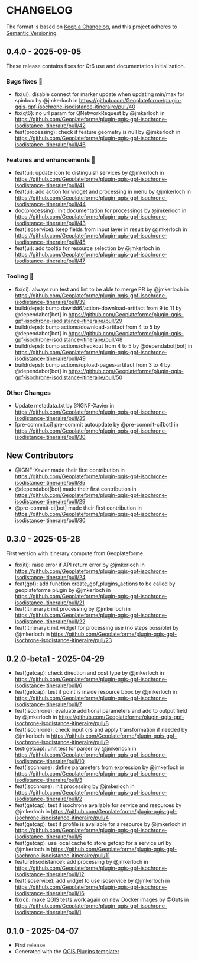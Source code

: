 # CHANGELOG

The format is based on [Keep a Changelog](https://keepachangelog.com/), and this project adheres to [Semantic Versioning](https://semver.org/).

<!--

Unreleased

## version_tag - YYYY-DD-mm

### Added

### Changed

### Removed

-->

## 0.4.0 - 2025-09-05

These release contains fixes for Qt6 use and documentation initialization.

### Bugs fixes 🐛

* fix(ui): disable connect for marker update when updating min/max for spinbox by @jmkerloch in <https://github.com/Geoplateforme/plugin-qgis-gpf-isochrone-isodistance-itineraire/pull/40>
* fix(qt6): no url param for QNetworkRequest by @jmkerloch in <https://github.com/Geoplateforme/plugin-qgis-gpf-isochrone-isodistance-itineraire/pull/42>
* feat(processing): check if feature geometry is null by @jmkerloch in <https://github.com/Geoplateforme/plugin-qgis-gpf-isochrone-isodistance-itineraire/pull/46>

### Features and enhancements 🎉

* feat(ui): update icon to distinguish services by @jmkerloch in <https://github.com/Geoplateforme/plugin-qgis-gpf-isochrone-isodistance-itineraire/pull/41>
* feat(ui): add action for widget and processing in menu by @jmkerloch in <https://github.com/Geoplateforme/plugin-qgis-gpf-isochrone-isodistance-itineraire/pull/44>
* doc(processing): init documentation for processings by @jmkerloch in <https://github.com/Geoplateforme/plugin-qgis-gpf-isochrone-isodistance-itineraire/pull/43>
* feat(isoservice): keep fields from input layer in result by @jmkerloch in <https://github.com/Geoplateforme/plugin-qgis-gpf-isochrone-isodistance-itineraire/pull/45>
* feat(ui): add tooltip for resource selection by @jmkerloch in <https://github.com/Geoplateforme/plugin-qgis-gpf-isochrone-isodistance-itineraire/pull/47>

### Tooling 🔧

* fix(ci): always run test and lint to be able to merge PR by @jmkerloch in <https://github.com/Geoplateforme/plugin-qgis-gpf-isochrone-isodistance-itineraire/pull/39>
* build(deps): bump dawidd6/action-download-artifact from 9 to 11 by @dependabot[bot] in <https://github.com/Geoplateforme/plugin-qgis-gpf-isochrone-isodistance-itineraire/pull/29>
* build(deps): bump actions/download-artifact from 4 to 5 by @dependabot[bot] in <https://github.com/Geoplateforme/plugin-qgis-gpf-isochrone-isodistance-itineraire/pull/48>
* build(deps): bump actions/checkout from 4 to 5 by @dependabot[bot] in <https://github.com/Geoplateforme/plugin-qgis-gpf-isochrone-isodistance-itineraire/pull/49>
* build(deps): bump actions/upload-pages-artifact from 3 to 4 by @dependabot[bot] in <https://github.com/Geoplateforme/plugin-qgis-gpf-isochrone-isodistance-itineraire/pull/50>

### Other Changes

* Update metadata.txt by @IGNF-Xavier in <https://github.com/Geoplateforme/plugin-qgis-gpf-isochrone-isodistance-itineraire/pull/35>
* [pre-commit.ci] pre-commit autoupdate by @pre-commit-ci[bot] in <https://github.com/Geoplateforme/plugin-qgis-gpf-isochrone-isodistance-itineraire/pull/30>

## New Contributors

* @IGNF-Xavier made their first contribution in <https://github.com/Geoplateforme/plugin-qgis-gpf-isochrone-isodistance-itineraire/pull/35>
* @dependabot[bot] made their first contribution in <https://github.com/Geoplateforme/plugin-qgis-gpf-isochrone-isodistance-itineraire/pull/29>
* @pre-commit-ci[bot] made their first contribution in <https://github.com/Geoplateforme/plugin-qgis-gpf-isochrone-isodistance-itineraire/pull/30>

## 0.3.0 - 2025-05-28

First version with itinerary compute from Geoplateforme.

* fix(iti): raise error if API return error by @jmkerloch in <https://github.com/Geoplateforme/plugin-qgis-gpf-isochrone-isodistance-itineraire/pull/24>
* feat(gpf): add function create_gpf_plugins_actions to be called by geoplateforme plugin by @jmkerloch in <https://github.com/Geoplateforme/plugin-qgis-gpf-isochrone-isodistance-itineraire/pull/21>
* feat(itinerary): init processing by @jmkerloch in <https://github.com/Geoplateforme/plugin-qgis-gpf-isochrone-isodistance-itineraire/pull/22>
* feat(itinerary): init widget for processing use (no steps possible) by @jmkerloch in <https://github.com/Geoplateforme/plugin-qgis-gpf-isochrone-isodistance-itineraire/pull/23>

## 0.2.0-beta1 - 2025-04-29

* feat(getcap): check direction and cost type by @jmkerloch in <https://github.com/Geoplateforme/plugin-qgis-gpf-isochrone-isodistance-itineraire/pull/6>
* feat(getcap): test if point is inside resource bbox by @jmkerloch in <https://github.com/Geoplateforme/plugin-qgis-gpf-isochrone-isodistance-itineraire/pull/7>
* feat(isochrone): evaluate additional parameters and add to output field by @jmkerloch in <https://github.com/Geoplateforme/plugin-qgis-gpf-isochrone-isodistance-itineraire/pull/8>
* feat(isochrone): check input crs and apply transformation if needed by @jmkerloch in <https://github.com/Geoplateforme/plugin-qgis-gpf-isochrone-isodistance-itineraire/pull/9>
* test(getcap): unit test for parser by @jmkerloch in <https://github.com/Geoplateforme/plugin-qgis-gpf-isochrone-isodistance-itineraire/pull/10>
* feat(isochrone): define parameters from expression by @jmkerloch in <https://github.com/Geoplateforme/plugin-qgis-gpf-isochrone-isodistance-itineraire/pull/3>
* feat(isochrone): init processing by @jmkerloch in <https://github.com/Geoplateforme/plugin-qgis-gpf-isochrone-isodistance-itineraire/pull/2>
* feat(getcap): test if isochrone available for service and resources by @jmkerloch in <https://github.com/Geoplateforme/plugin-qgis-gpf-isochrone-isodistance-itineraire/pull/4>
* feat(getcap): test if profile is available for a resource by @jmkerloch in <https://github.com/Geoplateforme/plugin-qgis-gpf-isochrone-isodistance-itineraire/pull/5>
* feat(getcap): use local cache to store getcap for a service url by @jmkerloch in <https://github.com/Geoplateforme/plugin-qgis-gpf-isochrone-isodistance-itineraire/pull/11>
* feature(isodistance): add processing by @jmkerloch in <https://github.com/Geoplateforme/plugin-qgis-gpf-isochrone-isodistance-itineraire/pull/12>
* feat(isoservice): add widget to use isoservice by @jmkerloch in <https://github.com/Geoplateforme/plugin-qgis-gpf-isochrone-isodistance-itineraire/pull/16>
* fix(ci): make QGIS tests work again on new Docker images by @Guts in <https://github.com/Geoplateforme/plugin-qgis-gpf-isochrone-isodistance-itineraire/pull/1>

## 0.1.0 - 2025-04-07

* First release
* Generated with the [QGIS Plugins templater](https://oslandia.gitlab.io/qgis/template-qgis-plugin/)
